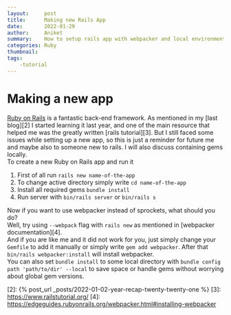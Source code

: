 ```yaml
---
layout:     post
title:      Making new Rails App
date:       2022-01-29
author:     Aniket
summary:    How to setup rails app with webpacker and local environment
categories: Ruby
thumbnail:  
tags:
    -tutorial
---
```

# Making a new app
[Ruby on Rails][1] is a fantastic back-end framework. As mentioned in my [last blog][2] I started learning it last year, and one of the main resource that helped me was the greatly written [rails tutorial][3]. But I still faced some issues while setting up a new app, so this is just a reminder for future me and maybe also to someone new to rails. I will also discuss containing gems locally.\
To create a new Ruby on Rails app and run it
1. First of all run `rails new name-of-the-app`
2. To change active directory simply write `cd name-of-the-app`
3. Install all required gems `bundle install`
4. Run server with `bin/rails server` or `bin/rails s`

Now if you want to use webpacker instead of sprockets, what should you do? \
Well, try using `--webpack` flag with `rails new` as mentioned in [webpacker documentation][4]. \
And if you are like me and it did not work for you, just simply change your `Gemfile` to add it manually or simply write `gem add webpacker`. After that `bin/rails webpacker:install` will install webpacker.\
You can also set `bundle install` to some local directory with `bundle config path 'path/to/dir' --local` to save space or handle gems without worrying about global gem versions.

[1]: https://rubyonrails.org/
[2]: {% post_url _posts/2022-01-02-year-recap-twenty-twenty-one %}
[3]: https://www.railstutorial.org/
[4]: https://edgeguides.rubyonrails.org/webpacker.html#installing-webpacker
